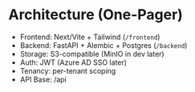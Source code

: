 # Architecture (One-Pager)
- Frontend: Next/Vite + Tailwind (`/frontend`)
- Backend: FastAPI + Alembic + Postgres (`/backend`)
- Storage: S3-compatible (MinIO in dev later)
- Auth: JWT (Azure AD SSO later)
- Tenancy: per-tenant scoping
- API Base: /api
